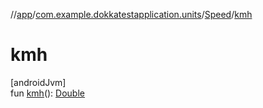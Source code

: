 //[app](../../../index.md)/[com.example.dokkatestapplication.units](../index.md)/[Speed](index.md)/[kmh](kmh.md)

# kmh

[androidJvm]\
fun [kmh](kmh.md)(): [Double](https://kotlinlang.org/api/latest/jvm/stdlib/kotlin/-double/index.html)
